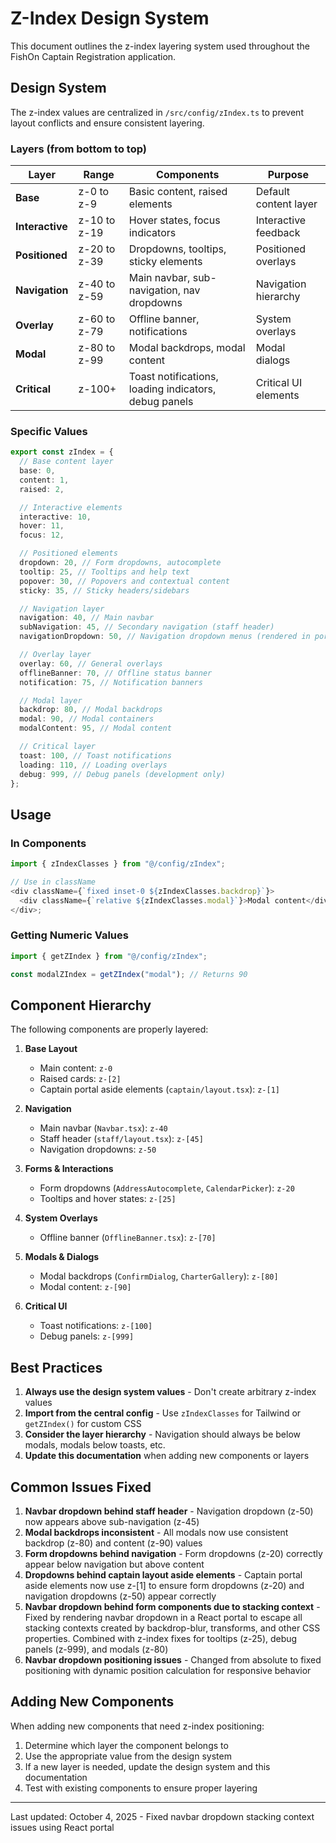 # Z-Index Design System

This document outlines the z-index layering system used throughout the FishOn Captain Registration application.

## Design System

The z-index values are centralized in `/src/config/zIndex.ts` to prevent layout conflicts and ensure consistent layering.

### Layers (from bottom to top)

| Layer           | Range        | Components                                            | Purpose               |
| --------------- | ------------ | ----------------------------------------------------- | --------------------- |
| **Base**        | z-0 to z-9   | Basic content, raised elements                        | Default content layer |
| **Interactive** | z-10 to z-19 | Hover states, focus indicators                        | Interactive feedback  |
| **Positioned**  | z-20 to z-39 | Dropdowns, tooltips, sticky elements                  | Positioned overlays   |
| **Navigation**  | z-40 to z-59 | Main navbar, sub-navigation, nav dropdowns            | Navigation hierarchy  |
| **Overlay**     | z-60 to z-79 | Offline banner, notifications                         | System overlays       |
| **Modal**       | z-80 to z-99 | Modal backdrops, modal content                        | Modal dialogs         |
| **Critical**    | z-100+       | Toast notifications, loading indicators, debug panels | Critical UI elements  |

### Specific Values

```typescript
export const zIndex = {
  // Base content layer
  base: 0,
  content: 1,
  raised: 2,

  // Interactive elements
  interactive: 10,
  hover: 11,
  focus: 12,

  // Positioned elements
  dropdown: 20, // Form dropdowns, autocomplete
  tooltip: 25, // Tooltips and help text
  popover: 30, // Popovers and contextual content
  sticky: 35, // Sticky headers/sidebars

  // Navigation layer
  navigation: 40, // Main navbar
  subNavigation: 45, // Secondary navigation (staff header)
  navigationDropdown: 50, // Navigation dropdown menus (rendered in portal)

  // Overlay layer
  overlay: 60, // General overlays
  offlineBanner: 70, // Offline status banner
  notification: 75, // Notification banners

  // Modal layer
  backdrop: 80, // Modal backdrops
  modal: 90, // Modal containers
  modalContent: 95, // Modal content

  // Critical layer
  toast: 100, // Toast notifications
  loading: 110, // Loading overlays
  debug: 999, // Debug panels (development only)
};
```

## Usage

### In Components

```typescript
import { zIndexClasses } from "@/config/zIndex";

// Use in className
<div className={`fixed inset-0 ${zIndexClasses.backdrop}`}>
  <div className={`relative ${zIndexClasses.modal}`}>Modal content</div>
</div>;
```

### Getting Numeric Values

```typescript
import { getZIndex } from "@/config/zIndex";

const modalZIndex = getZIndex("modal"); // Returns 90
```

## Component Hierarchy

The following components are properly layered:

1. **Base Layout**

   - Main content: `z-0`
   - Raised cards: `z-[2]`
   - Captain portal aside elements (`captain/layout.tsx`): `z-[1]`

2. **Navigation**

   - Main navbar (`Navbar.tsx`): `z-40`
   - Staff header (`staff/layout.tsx`): `z-[45]`
   - Navigation dropdowns: `z-50`

3. **Forms & Interactions**

   - Form dropdowns (`AddressAutocomplete`, `CalendarPicker`): `z-20`
   - Tooltips and hover states: `z-[25]`

4. **System Overlays**

   - Offline banner (`OfflineBanner.tsx`): `z-[70]`

5. **Modals & Dialogs**

   - Modal backdrops (`ConfirmDialog`, `CharterGallery`): `z-[80]`
   - Modal content: `z-[90]`

6. **Critical UI**
   - Toast notifications: `z-[100]`
   - Debug panels: `z-[999]`

## Best Practices

1. **Always use the design system values** - Don't create arbitrary z-index values
2. **Import from the central config** - Use `zIndexClasses` for Tailwind or `getZIndex()` for custom CSS
3. **Consider the layer hierarchy** - Navigation should always be below modals, modals below toasts, etc.
4. **Update this documentation** when adding new components or layers

## Common Issues Fixed

1. **Navbar dropdown behind staff header** - Navigation dropdown (z-50) now appears above sub-navigation (z-45)
2. **Modal backdrops inconsistent** - All modals now use consistent backdrop (z-80) and content (z-90) values
3. **Form dropdowns behind navigation** - Form dropdowns (z-20) correctly appear below navigation but above content
4. **Dropdowns behind captain layout aside elements** - Captain portal aside elements now use z-[1] to ensure form dropdowns (z-20) and navigation dropdowns (z-50) appear correctly
5. **Navbar dropdown behind form components due to stacking context** - Fixed by rendering navbar dropdown in a React portal to escape all stacking contexts created by backdrop-blur, transforms, and other CSS properties. Combined with z-index fixes for tooltips (z-25), debug panels (z-999), and modals (z-80)
6. **Navbar dropdown positioning issues** - Changed from absolute to fixed positioning with dynamic position calculation for responsive behavior

## Adding New Components

When adding new components that need z-index positioning:

1. Determine which layer the component belongs to
2. Use the appropriate value from the design system
3. If a new layer is needed, update the design system and this documentation
4. Test with existing components to ensure proper layering

---

Last updated: October 4, 2025 - Fixed navbar dropdown stacking context issues using React portal
